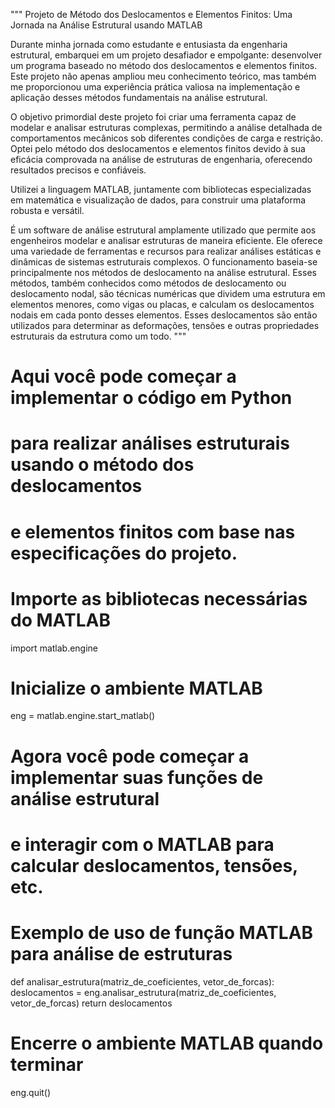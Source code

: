 """
Projeto de Método dos Deslocamentos e Elementos Finitos: Uma Jornada na Análise Estrutural usando MATLAB

Durante minha jornada como estudante e entusiasta da engenharia estrutural, embarquei em um projeto desafiador e empolgante: desenvolver um programa baseado no método dos deslocamentos e elementos finitos. Este projeto não apenas ampliou meu conhecimento teórico, mas também me proporcionou uma experiência prática valiosa na implementação e aplicação desses métodos fundamentais na análise estrutural.

O objetivo primordial deste projeto foi criar uma ferramenta capaz de modelar e analisar estruturas complexas, permitindo a análise detalhada de comportamentos mecânicos sob diferentes condições de carga e restrição. Optei pelo método dos deslocamentos e elementos finitos devido à sua eficácia comprovada na análise de estruturas de engenharia, oferecendo resultados precisos e confiáveis.

Utilizei a linguagem MATLAB, juntamente com bibliotecas especializadas em matemática e visualização de dados, para construir uma plataforma robusta e versátil.

É um software de análise estrutural amplamente utilizado que permite aos engenheiros modelar e analisar estruturas de maneira eficiente. Ele oferece uma variedade de ferramentas e recursos para realizar análises estáticas e dinâmicas de sistemas estruturais complexos. O funcionamento baseia-se principalmente nos métodos de deslocamento na análise estrutural. Esses métodos, também conhecidos como métodos de deslocamento ou deslocamento nodal, são técnicas numéricas que dividem uma estrutura em elementos menores, como vigas ou placas, e calculam os deslocamentos nodais em cada ponto desses elementos. Esses deslocamentos são então utilizados para determinar as deformações, tensões e outras propriedades estruturais da estrutura como um todo.
"""

# Aqui você pode começar a implementar o código em Python
# para realizar análises estruturais usando o método dos deslocamentos
# e elementos finitos com base nas especificações do projeto.

# Importe as bibliotecas necessárias do MATLAB
import matlab.engine

# Inicialize o ambiente MATLAB
eng = matlab.engine.start_matlab()

# Agora você pode começar a implementar suas funções de análise estrutural
# e interagir com o MATLAB para calcular deslocamentos, tensões, etc.

# Exemplo de uso de função MATLAB para análise de estruturas
def analisar_estrutura(matriz_de_coeficientes, vetor_de_forcas):
    deslocamentos = eng.analisar_estrutura(matriz_de_coeficientes, vetor_de_forcas)
    return deslocamentos

# Encerre o ambiente MATLAB quando terminar
eng.quit()
